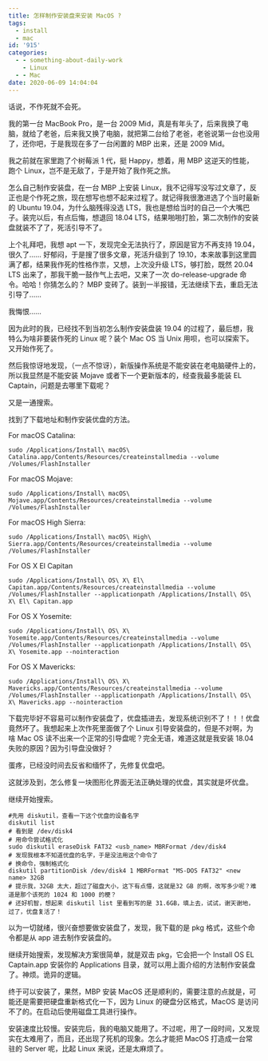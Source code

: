 ```yaml
---
title: 怎样制作安装盘来安装 MacOS ?
tags:
  - install
  - mac
id: '915'
categories:
  - - something-about-daily-work
    - Linux
  - - Mac
date: 2020-06-09 14:04:04
---
```


话说，不作死就不会死。

我的第一台 MacBook Pro，是一台 2009 Mid，真是有年头了，后来我换了电脑，就给了老爸，后来我又换了电脑，就把第二台给了老爸，老爸说第一台也没用了，还你吧，于是我现在多了一台闲置的 MBP 出来，还是 2009 Mid。

我之前就在家里跑了个树莓派 1 代，挺 Happy，想着，用 MBP 这逆天的性能，跑个 Linux，岂不是无敌了，于是开始了我作死之旅。
<!-- more -->
怎么自己制作安装盘，在一台 MBP 上安装 Linux，我不记得写没写过文章了，反正也是个作死之旅，现在想写也想不起来过程了。就记得我很激进选了个当时最新的 Ubuntu 19.04，为什么脑残得没选 LTS，我也是想给当时的自己一个大嘴巴子。装完以后，有点后悔，想退回 18.04 LTS，结果啪啪打脸，第二次制作的安装盘就装不了了，死活引导不了。

上个礼拜吧，我想 apt 一下，发现完全无法执行了，原因是官方不再支持 19.04，很久了…… 好郁闷，于是搜了很多文章，死活升级到了 19.10，本来故事到这里圆满了都，结果我作死的性格作祟，又想，上次没升级 LTS，够打脸，既然 20.04 LTS 出来了，那我干脆一鼓作气上去吧，又来了一次 do-release-upgrade 命令。哈哈！你猜怎么的？ MBP 变砖了。装到一半报错，无法继续下去，重启无法引导了……

我悔恨……

因为此时的我，已经找不到当初怎么制作安装盘装 19.04 的过程了，最后想，我特么为啥非要装作死的 Linux 呢？装个 Mac OS 当 Unix 用呗，也可以探索下。又开始作死了。

然后我惊讶地发现，（一点不惊讶），新版操作系统是不能安装在老电脑硬件上的，所以我显然是不能安装 Mojave 或者下一个更新版本的，经查我最多能装 EL Captain，问题是去哪里下载呢？

又是一通搜索。

找到了下载地址和制作安装优盘的方法。

For macOS Catalina:

```shell
sudo /Applications/Install\ macOS\ Catalina.app/Contents/Resources/createinstallmedia --volume /Volumes/FlashInstaller

```

For macOS Mojave:

```shell
sudo /Applications/Install\ macOS\ Mojave.app/Contents/Resources/createinstallmedia --volume /Volumes/FlashInstaller
```

For macOS High Sierra:

```shell
sudo /Applications/Install\ macOS\ High\ Sierra.app/Contents/Resources/createinstallmedia --volume /Volumes/FlashInstaller
```

For OS X El Capitan

```shell
sudo /Applications/Install\ OS\ X\ El\ Capitan.app/Contents/Resources/createinstallmedia --volume /Volumes/FlashInstaller --applicationpath /Applications/Install\ OS\ X\ El\ Capitan.app
```

For OS X Yosemite:

```shell
sudo /Applications/Install\ OS\ X\ Yosemite.app/Contents/Resources/createinstallmedia --volume /Volumes/FlashInstaller --applicationpath /Applications/Install\ OS\ X\ Yosemite.app --nointeraction
```

For OS X Mavericks:

```shell
sudo /Applications/Install\ OS\ X\ Mavericks.app/Contents/Resources/createinstallmedia --volume /Volumes/FlashInstaller --applicationpath /Applications/Install\ OS\ X\ Mavericks.app --nointeraction
```

下载完毕好不容易可以制作安装盘了，优盘插进去，发现系统识别不了！！！优盘竟然坏了。我想起来上次作死里面做了个 Linux 引导安装盘的，但是不对啊，为啥 Mac OS 读不出来一个正常的引导盘呢？完全无语，难道这就是我安装 18.04 失败的原因？因为引导盘没做好？

蛋疼，已经没时间去反省和缅怀了，先修复优盘吧。

这就涉及到，怎么修复一块图形化界面无法正确处理的优盘，其实就是坏优盘。

继续开始搜索。

```shell
#先用 diskutil，查看一下这个优盘的设备名字
diskutil list
# 看到是 /dev/disk4
# 用命令尝试格式化
sudo diskutil eraseDisk FAT32 <usb_name> MBRFormat /dev/disk4
# 发现我根本不知道优盘的名字，于是没法用这个命令了
# 换命令，强制格式化
diskutil partitionDisk /dev/disk4 1 MBRFormat "MS-DOS FAT32" <new name> 32GB
# 提示我，32GB 太大，超过了磁盘大小，这下有点懵，这就是32 GB 的啊，改写多少呢？难道是那个该死的 1024 和 1000 的梗？
# 还好机智，想起来 diskutil list 里看到写的是 31.6GB，填上去，试试，谢天谢地，过了，优盘复活了！
```

以为一切就绪，很兴奋想要做安装盘了，发现，我下载的是 pkg 格式，这些个命令都是从 app 进去制作安装盘的。

继续开始搜索，发现解决方案很简单，就是双击 pkg，它会把一个 Install OS EL Captain.app 安装你的 Applications 目录，就可以用上面介绍的方法制作安装盘了。神烦。诡异的逻辑。

终于可以安装了，果然，MBP 安装 MacOS 还是顺利的，需要注意的点就是，可能还是需要把硬盘重新格式化一下，因为 Linux 的硬盘分区格式，MacOS 是访问不了的。在启动后使用磁盘工具进行操作。

安装速度比较慢。安装完后，我的电脑又能用了。不过呢，用了一段时间，又发现实在太难用了，而且，还出现了死机的现象。怎么才能把 MacOS 打造成一台常驻的 Server 呢，比起 Linux 来说，还是太麻烦了。